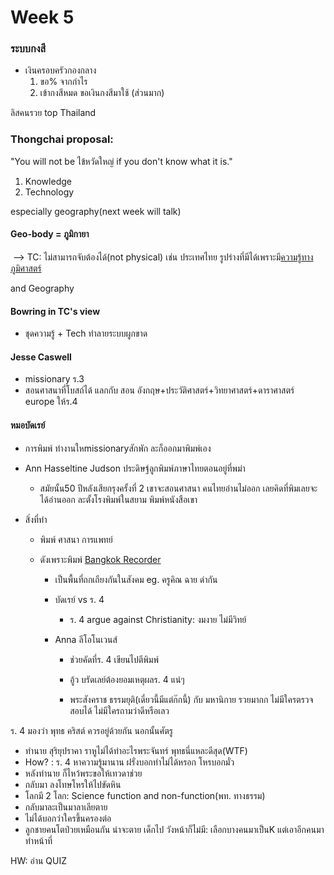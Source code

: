 # Week 5



### ระบบกงสี

- เงินครอบครัวกองกลาง
  1. ขอ% จากกำไร
  2. เข้ากงสีหมด ขอเงินกงสีมาใช้ (ส่วนมาก)



ลิสคนรวย top Thailand



### Thongchai proposal: 

"You will not be ไข้หวัดใหญ่ if you don't know what it is."

1. Knowledge
2. Technology

especially geography(next week will talk)



#### **Geo-body**  = ภูมิกายา 

​	--> TC: ไม่สามารถจับต้องได้(not physical) เช่น ประเทศไทย รูปร่างที่มีได้เพราะม<u>ีความรู้ทางภูมิศาสตร</u>์ 

and Geography



#### Bowring in TC's view

- ชุดความรู้ + Tech ทำลายระบบผูกขาด 



#### Jesse Caswell

- missionary ร.3 
- สอนศาสนาที่โบสถ์ได้ แลกกับ สอน อังกฤษ+ประวัติศาสตร์+วิทยาศาสตร์+ดาราศาสตร์ europe ให้ร.4 



#### หมอบัดเรย์

- การพิมพ์ ทำงานใหmissionaryสักพัก ละก็ออกมาพิมพ์เอง

- Ann Hasseltine Judson ประดิษฐ์ลูกพิมพ์ภาษาไทยตอนอยู่ที่พม่า

  - สมัยนั้น50 ปีหลังเสียกรุงครั้งที่ 2 เขาจะสอนศาสนา คนไทยอ่านไม่ออก เลยคิดที่พิมเลยจะได้อ่านออก ละตั้งโรงพิมพ์ในสยาม พิมพ์หนังสือเขา

- สิ่งที่ทำ

  - พิมพ์ ศาสนา การแพทย์

  - ดังเพราะพิมพ์ <u>Bangkok Recorder</u>

    -  เป็นพื้นที่ถกเถียงกันในสังคม eg. ครูคิณ ฉาย ด่ากัน

    - บัดเรย์ vs ร. 4

      - ร. 4 argue against Christianity: งมงาย ไม่มีวิทย์

    - Anna ลีโอโนเวนส์

      - ช่วยคัดที่ร. 4 เขียนไปตีพิมพ์

      - อู้ว บรัดเลย์ต้องยอมเหตุผลร. 4 แน่ๆ

      - พระสังคราช ธรรมยุติ(เดี๋ยวนี้มีแต่ก๊กนี้) กับ มหานิกาย รวยมากก ไม่มีใครตรวจสอบได้ ไม่มีใครถามว่าดีหรือเลว


ร. 4 มองว่า พุทธ คริสต์ ควรอยู่ด้วยกัน นอกนั้นศัตรู

- ทำนาย สุริยุปราคา ราหูไม่ได้ทำอะไรพระจันทร์ พุทธนี่แหละดีสุด(WTF)
- How? : ร. 4 หาความรู้มานาน ฝรั่งบอกทำไม่ได้หรอก โหรบอกมั่ว
- หลังทำนาย ก็ไหว้พระขอให้เทวดาช่วย
- กลับมา ลงโทษโหรให้ไปขัดหิน
- โลกมี 2 โลก: Science function and non-function(พท. ทางธรรม)
- กลับมาละเป็นมาลาเลียตาย
- ไม่ได้บอกว่าใครขึ้นครองต่อ
- ลูกชายคนโตป่วยเหมือนกัน น่าจะตาย เด็กไป วังหน้าก็ไม่มี: เลือกบางคนมาเป็นK แต่เอาอีกคนมาทำหน้าที่



HW: อ่าน QUIZ

 
